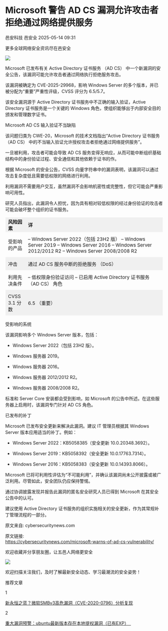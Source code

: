 #  Microsoft 警告 AD CS 漏洞允许攻击者拒绝通过网络提供服务   
邑安科技  邑安全   2025-05-14 09:31  
  
更多全球网络安全资讯尽在邑安全  
  
![](https://mmbiz.qpic.cn/mmbiz_png/1N39PtINn8v7T54TklESlCO3EibopMCrug5Pf5d76p968QInbg0RtKWpHj243lLfDfJ8Vlto45Fpyd07FMqlthA/640?wx_fmt=png&from=appmsg "")  
  
Microsoft 已发布有关 Active Directory 证书服务 （AD CS） 中一个新漏洞的安全公告，该漏洞可能允许攻击者通过网络执行拒绝服务攻击。  
  
该漏洞被确定为 CVE-2025-29968，影响 Windows Server 的多个版本，并已被分配为“重要”严重性评级，CVSS 评分为 6.5/5.7。  
  
该安全漏洞源于 Active Directory 证书服务中不正确的输入验证，Active Directory 证书服务是一个关键的 Windows 角色，使组织能够出于内部安全目的颁发和管理数字证书。  
  
Microsoft AD CS 输入验证不当缺陷  
  
该问题归类为 CWE-20，Microsoft 的技术文档指出“Active Directory 证书服务 （AD CS） 中的不当输入验证允许授权攻击者拒绝通过网络提供服务”。  
  
一旦被利用，攻击者可能会导致 AD CS 服务变得无响应，从而可能中断组织基础结构中的身份验证过程、安全通信和其他依赖于证书的作。  
  
根据 Microsoft 的安全公告，CVSS 向量字符串中的漏洞表明，该漏洞可以通过攻击复杂度低且需要低权限的网络进行利用。  
  
利用漏洞不需要用户交互，虽然漏洞不会影响机密性或完整性，但它可能会严重影响可用性。  
  
研究人员指出，此漏洞令人担忧，因为具有相对较低权限的经过身份验证的攻击者可能会破坏整个组织的证书服务。  
<table><tbody><tr style="box-sizing: border-box;background-color: rgb(240, 240, 240);"><td data-colwidth="149" style="box-sizing: border-box;padding: 2px 8px;border: 1px solid rgba(0, 0, 0, 0);word-break: break-word;"><strong msttexthash="14330498" msthash="70" style="box-sizing: border-box;font-weight: bold;"><span leaf=""><span textstyle="" style="font-size: 15px;">风险因素</span></span></strong></td><td style="box-sizing: border-box;padding: 2px 8px;border: 1px solid rgba(0, 0, 0, 0);word-break: break-word;"><strong msttexthash="3259074" msthash="71" style="box-sizing: border-box;font-weight: bold;"><span leaf=""><span textstyle="" style="font-size: 15px;">详</span></span></strong></td></tr><tr style="box-sizing: border-box;"><td data-colwidth="149" style="box-sizing: border-box;padding: 2px 8px;border: 1px solid rgba(0, 0, 0, 0);word-break: break-word;"><section style="margin-top: 8px;margin-bottom: 8px;"><span leaf=""><span textstyle="" style="font-size: 15px;">受影响的产品</span></span></section></td><td style="box-sizing: border-box;padding: 2px 8px;border: 1px solid rgba(0, 0, 0, 0);word-break: break-word;"><section style="margin-top: 8px;margin-bottom: 8px;"><span leaf=""><span textstyle="" style="font-size: 15px;">– Windows Server 2022（包括 23H2 版） – Windows Server 2019 – Windows Server 2016 – Windows Server 2012/2012 R2 – Windows Server 2008/2008 R2</span></span></section></td></tr><tr style="box-sizing: border-box;background-color: rgb(240, 240, 240);"><td data-colwidth="149" style="box-sizing: border-box;padding: 2px 8px;border: 1px solid rgba(0, 0, 0, 0);word-break: break-word;"><section style="margin-top: 8px;margin-bottom: 8px;"><span leaf=""><span textstyle="" style="font-size: 15px;">冲击</span></span></section></td><td style="box-sizing: border-box;padding: 2px 8px;border: 1px solid rgba(0, 0, 0, 0);word-break: break-word;"><section style="margin-top: 8px;margin-bottom: 8px;"><span leaf=""><span textstyle="" style="font-size: 15px;">通过 AD CS 服务中断的拒绝服务 （DoS）</span></span></section></td></tr><tr style="box-sizing: border-box;"><td data-colwidth="149" style="box-sizing: border-box;padding: 2px 8px;border: 1px solid rgba(0, 0, 0, 0);word-break: break-word;"><section style="margin-top: 8px;margin-bottom: 8px;"><span leaf=""><span textstyle="" style="font-size: 15px;">利用先决条件</span></span></section></td><td style="box-sizing: border-box;padding: 2px 8px;border: 1px solid rgba(0, 0, 0, 0);word-break: break-word;"><section style="margin-top: 8px;margin-bottom: 8px;"><span leaf=""><span textstyle="" style="font-size: 15px;">– 低权限身份验证访问 – 已启用 Active Directory 证书服务 （AD CS） 角色</span></span></section></td></tr><tr style="box-sizing: border-box;background-color: rgb(240, 240, 240);"><td data-colwidth="149" style="box-sizing: border-box;padding: 2px 8px;border: 1px solid rgba(0, 0, 0, 0);word-break: break-word;"><section style="margin-top: 8px;margin-bottom: 8px;"><span leaf=""><span textstyle="" style="font-size: 15px;">CVSS 3.1 分数</span></span></section></td><td style="box-sizing: border-box;padding: 2px 8px;border: 1px solid rgba(0, 0, 0, 0);word-break: break-word;"><section style="margin-top: 8px;margin-bottom: 8px;"><span leaf=""><span textstyle="" style="font-size: 15px;">6.5 （重要）</span></span></section></td></tr></tbody></table>  
受影响的系统  
  
该漏洞影响多个 Windows Server 版本，包括：  
- Windows Server 2022（包括 23H2 版）。  
  
- Windows 服务器 2019。  
  
- Windows 服务器 2016。  
  
- Windows 服务器 2012/2012 R2。  
  
- Windows 服务器 2008/2008 R2。  
  
标准和 Server Core 安装都会受到影响，如 Microsoft 的公告中所述。在这些服务器上启用时，该漏洞专门针对 AD CS 角色。  
  
已发布的补丁  
  
Microsoft 已发布安全更新来解决此漏洞。建议 IT 管理员根据其 Windows Server 版本应用适当的补丁。例如：  
- Windows Server 2022：KB5058385（安全更新 10.0.20348.3692）。  
  
- Windows Server 2019：KB5058392（安全更新 10.0.17763.7314）。  
  
- Windows Server 2016：KB5058383（安全更新 10.0.14393.8066）。  
  
Microsoft 已将可利用性评估为“不可能利用”，并确认该漏洞尚未公开披露或被广泛利用。尽管如此，安全团队仍应保持警惕。  
  
通过协调披露发现并报告此漏洞的匿名安全研究人员已得到 Microsoft 在其安全公告中的认可。  
  
建议使用 Active Directory 证书服务的组织实施相关的安全更新，作为其常规补丁管理流程的一部分。  
  
原文来自: cybersecuritynews.com  
  
原文链接:   
https://cybersecuritynews.com/microsoft-warns-of-ad-cs-vulnerability/  
  
欢迎收藏并分享朋友圈，让五邑人网络更安全  
  
![](https://mmbiz.qpic.cn/mmbiz_jpg/1N39PtINn8tD9ic928O6vIrMg4fuib48e1TsRj9K9Cz7RZBD2jjVZcKm1N4QrZ4bwBKZic5crOdItOcdDicPd3yBSg/640?wx_fmt=jpeg "")  
  
欢迎扫描关注我们，及时了解最新安全动态、学习最潮流的安全姿势！  
  
推荐文章  
  
1  
  
[新永恒之蓝？微软SMBv3高危漏洞（CVE-2020-0796）分析复现](http://mp.weixin.qq.com/s?__biz=MzUyMzczNzUyNQ==&mid=2247488913&idx=1&sn=acbf595a4a80dcaba647c7a32fe5e06b&chksm=fa39554bcd4edc5dc90019f33746404ab7593dd9d90109b1076a4a73f2be0cb6fa90e8743b50&scene=21#wechat_redirect)  
  
  
2  
  
[重大漏洞预警：ubuntu最新版本存在本地提权漏洞（已有EXP）　](http://mp.weixin.qq.com/s?__biz=MzUyMzczNzUyNQ==&mid=2247483652&idx=1&sn=b2f2ec90db499e23cfa252e9ee743265&chksm=fa3941decd4ec8c83a268c3480c354a621d515262bcbb5f35e1a2dde8c828bdc7b9011cb5072&scene=21#wechat_redirect)  
  
  
  
